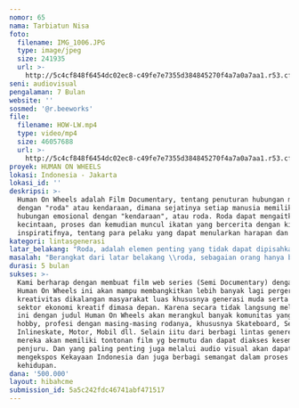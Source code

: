 ```yaml
---
nomor: 65
nama: Tarbiatun Nisa
foto:
  filename: IMG_1006.JPG
  type: image/jpeg
  size: 241935
  url: >-
    http://5c4cf848f6454dc02ec8-c49fe7e7355d384845270f4a7a0a7aa1.r53.cf2.rackcdn.com/17efdc23-05cf-4d2c-bc42-f908e83c9c7d/IMG_1006.JPG
seni: audiovisual
pengalaman: 7 Bulan
website: ''
sosmed: '@r.beeworks'
file:
  filename: HOW-LW.mp4
  type: video/mp4
  size: 46057688
  url: >-
    http://5c4cf848f6454dc02ec8-c49fe7e7355d384845270f4a7a0a7aa1.r53.cf2.rackcdn.com/fa9c547e-fa73-43de-9341-825bd5dbd02d/HOW-LW.mp4
proyek: HUMAN ON WHEELS
lokasi: Indonesia - Jakarta
lokasi_id: ''
deskripsi: >-
  Human On Wheels adalah Film Documentary, tentang penuturan hubungan manusia
  dengan "roda" atau kendaraan, dimana sejatinya setiap manusia memiliki
  hubungan emosional dengan "kendaraan", atau roda. Roda dapat mengaitkan
  kecintaan, proses dan kemudian muncul ikatan yang bercerita dengan kisah
  inspiratifnya, tentang para pelaku yang dapat menularkan harapan dan mimpinya.
kategori: lintasgenerasi
latar_belakang: "Roda, adalah elemen penting yang tidak dapat dipisahkan dari kehidupan manusia. Kedekatan antara manusia dan roda terlihat dari setiap kegiatan tanpa membedakan status sosial, usia dan latar belakang. Manusia juga menggunakan roda untuk kegiatan sehari-hari.\r\nDan tak hanya itu, roda juga bukan hanya sebagai benda untuk kelengkapan sebuah kendaraan. Namun roda juga bisa menjadi pengantar sebuah proses kreatif mereka yang sejalan dengan imajinasi mereka.\r\nHal Ini roda dapat menunjukkan sisi personal manusia terhadap suatu kecintaannya didalam semua proses dan manfaat untuk perjalanan prestasi seseorang."
masalah: "Berangkat dari latar belakang \\roda, sebagaian orang hanya bisa menilai bahwa saat ini hanya kalangan menegah ke atas yg bisa membeli motor/mobil, hal itu menjadikan lifestyle masing2 orang dengan berbagai macam kendaraanya. Belum lagi aktifitas anak2 muda dengan motornya yang biasanya kebut2tan/tidak sadar dengan norma lalu lintas. Namun bukan hanya melulu tentang itu, Human on Wheels akan membahas unsur dari semua roda. Bahwa Roda tak hanya benda mati yg bs menjadi sarana pelengkap. Namun Roda bisa menjadi sebuah Movement. Mereka mampu merubah sebuah kecintaan roda menjadi sebuah mimpi dan dedikasi yang dapat menjadi inspirasi dalam pelajaran hidup.\r\n"
durasi: 5 bulan
sukses: >-
  Kami berharap dengan membuat film web series (Semi Documentary) dengan judul
  Human On Wheels ini akan mampu membangkitkan lebih banyak lagi pergerakan dan
  kreativitas dikalangan masyarakat luas khususnya generasi muda serta membangun
  sektor ekonomi kreatif dimasa depan. Karena secara tidak langsung melalui film
  ini dengan judul Human On Wheels akan merangkul banyak komunitas yang memiliki
  hobby, profesi dengan masing-masing rodanya, khususnya Skateboard, Sepeda,
  Inlineskate, Motor, Mobil dll. Selain iitu dari berbagi lintas genereasi,
  mereka akan memiliki tontonan film yg bermutu dan dapat diakses kesemua
  penjuru. Dan yang paling penting juga melalui audio visual akan dapat
  mengekspos Kekayaan Indonesia dan juga berbagi semangat dalam proses
  kehidupan.
dana: '500.000'
layout: hibahcme
submission_id: 5a5c242fdc46741abf471517
---
```

